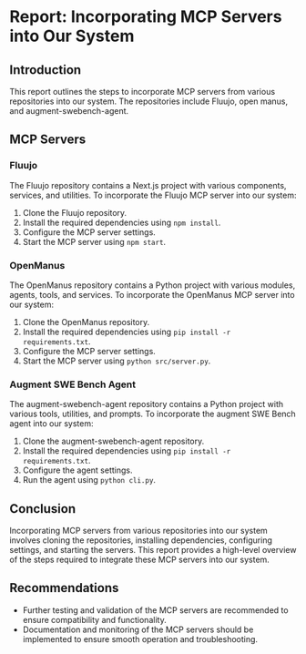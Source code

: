 # Report: Incorporating MCP Servers into Our System

## Introduction

This report outlines the steps to incorporate MCP servers from various repositories into our system. The repositories include Fluujo, open manus, and augment-swebench-agent.

## MCP Servers

### Fluujo

The Fluujo repository contains a Next.js project with various components, services, and utilities. To incorporate the Fluujo MCP server into our system:

1. Clone the Fluujo repository.
2. Install the required dependencies using `npm install`.
3. Configure the MCP server settings.
4. Start the MCP server using `npm start`.

### OpenManus

The OpenManus repository contains a Python project with various modules, agents, tools, and services. To incorporate the OpenManus MCP server into our system:

1. Clone the OpenManus repository.
2. Install the required dependencies using `pip install -r requirements.txt`.
3. Configure the MCP server settings.
4. Start the MCP server using `python src/server.py`.

### Augment SWE Bench Agent

The augment-swebench-agent repository contains a Python project with various tools, utilities, and prompts. To incorporate the augment SWE Bench agent into our system:

1. Clone the augment-swebench-agent repository.
2. Install the required dependencies using `pip install -r requirements.txt`.
3. Configure the agent settings.
4. Run the agent using `python cli.py`.

## Conclusion

Incorporating MCP servers from various repositories into our system involves cloning the repositories, installing dependencies, configuring settings, and starting the servers. This report provides a high-level overview of the steps required to integrate these MCP servers into our system.

## Recommendations

* Further testing and validation of the MCP servers are recommended to ensure compatibility and functionality.
* Documentation and monitoring of the MCP servers should be implemented to ensure smooth operation and troubleshooting.